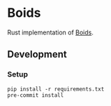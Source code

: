 # Boids

Rust implementation of [Boids](https://cs.stanford.edu/people/eroberts/courses/soco/projects/2008-09/modeling-natural-systems/boids.html#:~:text=Boids%20is%20an%20artificial%20life,behavior%20of%20flocks%20of%20birds.).

## Development

### Setup

```commandline
pip install -r requirements.txt
pre-commit install
```
